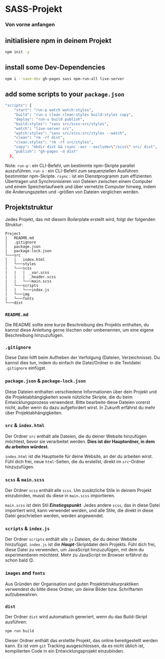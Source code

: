 # SASS-Projekt

### Von vorne anfangen

## initialisiere npm in deinem Projekt

```bash
npm init -y
```

## install some Dev-Dependencies

```bash
npm i --save-dev gh-pages sass npm-run-all live-server
```

## add some scripts to your `package.json`

```bash
"scripts": {
    "start": "run-p watch watch:styles",
    "build": "run-s clean clean:styles build:styles copy",
    "deploy": "run-s build publish",
    "build:styles": "sass src/scss:src/styles",
    "watch": "live-server src",
    "watch:styles": "sass src/scss:src/styles --watch",
    "clean": "rm -rf dist",
    "clean:styles": "rm -rf src/styles",
    "copy": "mkdir dist && rsync -avr --exclude=\"/scss\" src/ dist",
    "publish": "gh-pages -d dist"
  },
```

Note:
`run-p` : ein CLI-Befehl, um bestimmte npm-Skripte parallel auszuführen.
`run-s` : ein CLI-Befehl zum sequenziellen Ausführen bestimmter npm-Skripte.
`rsync` : ist ein Dienstprogramm zum effizienten Übertragen und Synchronisieren von Dateien zwischen einem Computer und einem Speicherlaufwerk und über vernetzte Computer hinweg, indem die Änderungszeiten und -größen von Dateien verglichen werden.

## Projektstruktur

Jedes Projekt, das mit diesem Boilerplate erstellt wird, folgt der folgenden Struktur:

```
Project
│   README.md
│   .gitignore
│   package.json
|   package-lock.json
└───src
│   │   index.html
│   └───styles
|   └───scss
|   |   |  _var.scss
|   |   |  _header.scss
|   |   └───main.scss
│   └───scripts
│   |   └───index.js
|   └───img
|   └───fonts
└───dist
```

### `README.md`

Die README sollte eine kurze Beschreibung des Projekts enthalten, du kannst diese Anleitung gerne löschen oder umbenennen, um eine eigene Beschreibung hinzuzufügen.

### `.gitignore`

Diese Datei hilft beim Aufheben der Verfolgung (Dateien, Verzeichnisse). Du kannst dies tun, indem du einfach die Datei/Ordner in die Textdatei `.gitignore` einfügst.

### `package.json` & `package-lock.json`

Diese Dateien enthalten verschiedene Informationen über dein Projekt und die Projektabhängigkeiten sowie nützliche Skripte, die du beim Entwicklungsprozess verwendest. Bitte bearbeite diese Dateien vorerst nicht, außer wenn du dazu aufgefordert wirst. In Zukunft erfährst du mehr über Projektabhängigkeiten.

### `src` & `index.html`

Der Ordner `src` enthält alle Dateien, die du deiner Website hinzufügen möchtest, bevor sie verarbeitet werden. **Dies ist der Hauptordner, in dem du arbeiten würdest**.

`index.html` ist die Hauptseite für deine Website, an der du arbeiten wirst. Fühl dich frei, neue `html`-Seiten, die du erstellst, direkt im `src`-Ordner hinzuzufügen.

### `scss` & `main.scss`

Der Ordner `scss` enthält alle `scss`. Um zusätzliche Stile in deinem Projekt einzubinden, musst du diese in `main.scss` importieren.

`main.scss` ist dein Stil _**Einstiegspunkt**_. Jedes andere `scss`, das in diese Datei importiert wird, kann verwendet werden, und alle Stile, die direkt in diese Datei geschrieben werden, werden angewendet.

### `scripts` & `index.js`

Der Ordner `scripts` enthält alle `js` Dateien, die du deiner Website hinzufügst. `index.js` ist die _**Haupt**_-Skriptdatei dein Projekts. Fühl dich frei, diese Datei zu verwenden, um JavaScript hinzuzufügen, mit dem du experimentieren möchtest. Mehr zu JavaScript im Browser erfährst du schon bald 😉.

### `images` and `fonts`

Aus Gründen der Organisation und guten Projektstrukturpraktiken verwendest du bitte diese Ordner, um deine Bilder bzw. Schriftarten aufzubewahren.

### `dist`

Der Ordner `dist` wird automatisch generiert, wenn du das Build-Skript ausführen:

```bash
npm run build
```

Dieser Ordner enthält das erstellte Projekt, das online bereitgestellt werden kann. Es ist vom `git` Tracking ausgeschlossen, da es nicht üblich ist, kompilierten Code in ein Entwicklungsprojekt einzubinden.

